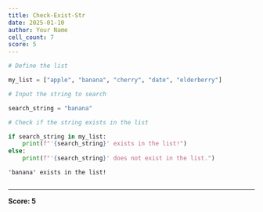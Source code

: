 ```yaml
---
title: Check-Exist-Str
date: 2025-01-10
author: Your Name
cell_count: 7
score: 5
---
```


```python
# Define the list
```


```python
my_list = ["apple", "banana", "cherry", "date", "elderberry"]
```


```python
# Input the string to search
```


```python
search_string = "banana"
```


```python
# Check if the string exists in the list
```


```python
if search_string in my_list:
    print(f"'{search_string}' exists in the list!")
else:
    print(f"'{search_string}' does not exist in the list.")
```

    'banana' exists in the list!



```python

```


---
**Score: 5**
